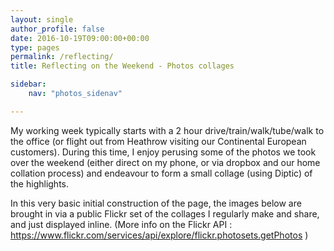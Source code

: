 ```yaml
---
layout: single
author_profile: false
date: 2016-10-19T09:00:00+00:00
type: pages
permalink: /reflecting/
title: Reflecting on the Weekend - Photos collages

sidebar:
    nav: "photos_sidenav"

---
```

My working week typically starts with a 2 hour drive/train/walk/tube/walk to the office (or flight out from Heathrow visiting our Continental European customers). During this time, I enjoy perusing some of the photos we took over the weekend (either direct on my phone, or via dropbox and our home collation process) and endeavour to form a small collage (using Diptic) of the highlights.

In this very basic initial construction of the page, the images below are brought in via a public Flickr set of the collages I regularly make and share, and just displayed inline.
(More info on the Flickr API : https://www.flickr.com/services/api/explore/flickr.photosets.getPhotos )

<article id="gallery"></article>

<script src="https://cdnjs.cloudflare.com/ajax/libs/jquery/3.1.0/jquery.min.js"></script>

<link rel="stylesheet" media="screen, projection" href="../assets/css/luminous-basic.min.css">

<script type="text/javascript">
$(function() {
    console.log( "ready!" );

    var endpoint = "https://api.flickr.com/services/rest/"
    var apiKey = "4912feac8c866a2c76b84eca4bb55442";
    var photosetId = "72157671649272141";
    var extras = "url_sq,url_t,url_s,url_m,url_o";
    var method = "flickr.photosets.getPhotos";

    var request = endpoint+"?method="+method+
                "&api_key="+apiKey+
                "&photoset_id="+photosetId+
                "&extras="+extras+
                "&format=json&jsoncallback=?";
    $.getJSON(request,buildGallery);

    function buildGallery(data,result){
        if(result=="success"){
            var photos = data.photoset.photo;
            for(var i=0; i<photos.length; i++){
                $('<a href="' + photos[i].url_m + '" class="gallery_a"><img class="gallery_image" src="' + photos[i].url_s + '" ></a>').appendTo("#gallery");
            }
            loadLuminous();
        }
    }
});
</script>


<script src="../assets/js/Luminous.min.js"></script>
<script>
  function loadLuminous(){
      new LuminousGallery(document.querySelectorAll('.gallery_a'), {}, {
        caption: function(trigger) {
          return trigger.querySelector('img').getAttribute('alt');
        }
      });
  };
</script>
